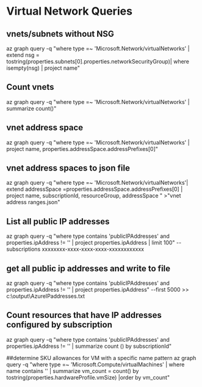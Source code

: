 # Virtual Network Queries

## vnets/subnets without NSG 
az graph query -q "where type =~ 'Microsoft.Network/virtualNetworks' | extend nsg = tostring(properties.subnets[0].properties.networkSecurityGroup)| where isempty(nsg) | project name" 

## Count vnets 
az graph query -q "where type =~ 'Microsoft.Network/virtualNetworks' | summarize count()"

## vnet address space
az graph query -q "where type =~ 'Microsoft.Network/virtualNetworks' | project name, properties.addressSpace.addressPrefixes[0]"

## vnet address spaces to json file
az graph query -q "where type =~ 'Microsoft.Network/virtualNetworks'| extend addressSpace =properties.addressSpace.addressPrefixes[0] | project name, subscriptionId, resourceGroup, addressSpace " >"vnet address ranges.json"

## List all public IP addresses
az graph query -q "where type contains 'publicIPAddresses' and properties.ipAddress != '' | project properties.ipAddress | limit 100" --subscriptions xxxxxxxx-xxxx-xxxx-xxxx-xxxxxxxxxxxx

## get all public ip addresses and write to file
az graph query -q "where type contains 'publicIPAddresses' and properties.ipAddress != '' | project properties.ipAddress" --first 5000 >> c:\output\AzureIPaddresses.txt

## Count resources that have IP addresses configured by subscription
az graph query -q "where type contains 'publicIPAddresses' and properties.ipAddress != '' | summarize count () by subscriptionId"

##determine SKU allowances for VM with a specific name pattern
az graph query -q "where type =~ 'Microsoft.Compute/virtualMachines' | where name contains '<pattern>' | summarize vm_count = count() by tostring(properties.hardwareProfile.vmSize) |order by vm_count"
